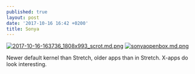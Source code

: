 ```yaml
---
published: true
layout: post
date: '2017-10-16 16:42 +0200'
title: Sonya
---
```

[![2017-10-16-163736_1808x993_scrot.md.png](https://cdn.scrot.moe/images/2017/10/16/2017-10-16-163736_1808x993_scrot.md.png)](https://cdn.scrot.moe/images/2017/10/16/2017-10-16-163736_1808x993_scrot.png)
[![sonyaopenbox.md.png](https://cdn.scrot.moe/images/2017/10/16/sonyaopenbox.md.png)](https://cdn.scrot.moe/images/2017/10/16/sonyaopenbox.png)

Newer default kernel than Stretch, older apps than in Stretch. X-apps do look interesting.
